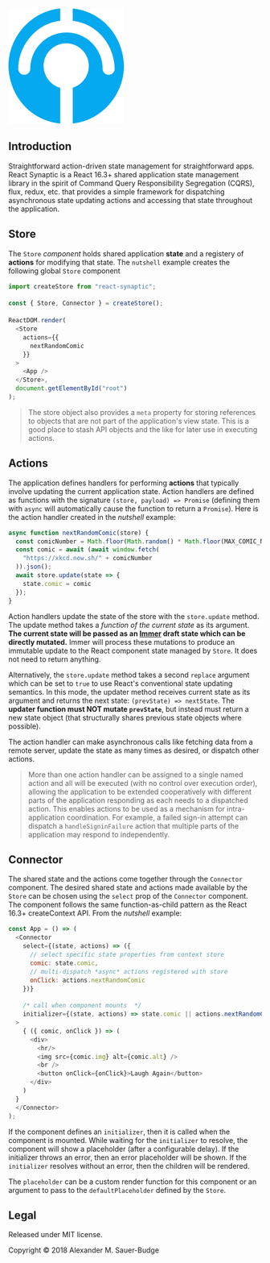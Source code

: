 ![logo](./logo.png)


## Introduction

Straightforward action-driven state management for straightforward apps. React Synaptic is a React 16.3+ shared application state management library in the spirit of Command Query Responsibility Segregation (CQRS), flux, redux, etc. that provides a simple framework for dispatching asynchronous state updating actions and accessing that state throughout the application. 


## Store
The `Store` *component* holds shared application **state** and a registery of **actions** for modifying that state. The `nutshell` example creates the following global `Store` component

```javascript
import createStore from "react-synaptic";

const { Store, Connector } = createStore();

ReactDOM.render(
  <Store
    actions={{
      nextRandomComic
    }}
  >
    <App />
  </Store>,
  document.getElementById("root")
);
```

> The store object also provides a `meta` property for storing references to objects that are not part of the application's view state. This is a good place to stash API objects and the like for later use in executing actions.

## Actions
The application defines handlers for performing **actions** that typically involve updating the current application state. Action handlers are defined as functions with the signature `(store, payload) => Promise` (defining them with `async` will automatically cause the function to return a `Promise`). Here is the action handler created in the *nutshell* example:

```javascript
async function nextRandomComic(store) {
  const comicNumber = Math.floor(Math.random() * Math.floor(MAX_COMIC_NUMBER));
  const comic = await (await window.fetch(
    "https://xkcd.now.sh/" + comicNumber
  )).json();
  await store.update(state => {
    state.comic = comic
  });
}
```

Action handlers update the state of the store with the `store.update` method. The update method takes a *function of the current state* as its argument. **The current state will be passed as an [Immer](https://github.com/mweststrate/immer) draft state which can be directly mutated.** Immer will process these mutations to produce an immutable update to the React component state managed by `Store`. It does not need to return anything.

Alternatively, the `store.update` method takes a second `replace` argument which can be set to `true` to use React's conventional state updating semantics. In this mode, the updater method receives current state as its argument and returns the next state: `(prevState) => nextState`. The **updater function must NOT mutate `prevState`**, but instead must return a new state object (that structurally shares previous state objects where possible).

The action handler can make asynchronous calls like fetching data from a remote server, update the state as many times as desired, or dispatch other actions.

> More than one action handler can be assigned to a single named action and all will be executed (with no control over execution order), allowing the application to be extended cooperatively with different parts of the application responding as each needs to a dispatched action. This enables actions to be used as a mechanism for intra-application coordination. For example, a failed sign-in attempt can dispatch a `handleSigninFailure` action that multiple parts of the application may respond to independently.


## Connector

The shared state and the actions come together through the `Connector` component. The desired shared state and actions made available by the `Store` can be chosen using the `select` prop of the `Connector` component. The component follows the same function-as-child pattern as the React 16.3+ createContext API. From the *nutshell* example:


```javascript
const App = () => (
  <Connector
    select={(state, actions) => ({
      // select specific state properties from context store
      comic: state.comic,
      // multi-dispatch *async* actions registered with store
      onClick: actions.nextRandomComic
    })}

    /* call when component mounts  */ 
    initializer={(state, actions) => state.comic || actions.nextRandomComic()}
  >
    { ({ comic, onClick }) => (
      <div>
        <hr/>
        <img src={comic.img} alt={comic.alt} />
        <br />
        <button onClick={onClick}>Laugh Again</button>
      </div>
    )
  }
  </Connector>
);
```

If the component defines an `initializer`, then it is called when the component is mounted. While waiting for the `initializer` to resolve, the component will show a placeholder (after a configurable delay). If the initializer throws an error, then an error placeholder will be shown. If the `initializer` resolves without an error, then the children will be rendered.

The `placeholder` can be a custom render function for this component or an argument to pass to
the `defaultPlaceholder` defined by the `Store`.


## Legal

Released under MIT license.

Copyright &copy; 2018 Alexander M. Sauer-Budge
